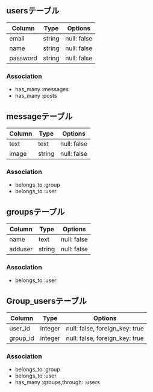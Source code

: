 ## usersテーブル
|Column|Type|Options|
|------|----|-------|
|email|string|null: false|
|name|string|null: false|
|password|string|null: false|

### Association
- has_many :messages
- has_many :posts

## messageテーブル
|Column|Type|Options|
|-------|----|-------|
|text|text|null: false|
|image|string|null: false|

### Association
- belongs_to :group
- belongs_to :user

## groupsテーブル
|Column|Type|Options|
|------|----|-------|
|name|text|null: false|
|adduser|string|null: false|

### Association
- belongs_to :user

## Group_usersテーブル
|Column|Type|Options|
|------|----|-------|
|user_id|integer|null: false, foreign_key: true|
|group_id|integer|null: false, foreign_key: true|

### Association
- belongs_to :group
- belongs_to :user
- has_many :groups,through: :users